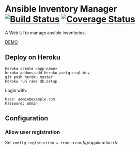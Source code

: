 # Ansible Inventory Manager [![Build Status](https://travis-ci.org/pgolm/ansible-inventory-manager.png)](https://travis-ci.org/pgolm/ansible-inventory-manager) [![Coverage Status](https://coveralls.io/repos/pgolm/ansible-inventory-manager/badge.png?branch=master)](https://coveralls.io/r/pgolm/ansible-inventory-manager?branch=master)

A Web UI to manage ansible inventories.

[DEMO](http://ansible-inventory-manager-demo.herokuapp.com/)

## Deploy on Heroku

```
heroku create <app-name>
heroku addons:add heroku-postgresql:dev 
git push heroku master 
heroku run rake db:setup
```

Login with:

```
User: admin@example.com
Password: admin
```

## Configuration

### Allow user registration
Set ```config.registration = true``` in *config/application.rb*.
